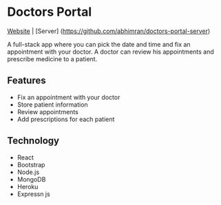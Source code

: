 # Doctors Portal

[Website](https://doctors-portal-e4926.web.app/) | [Server] (https://github.com/abhimran/doctors-portal-server)

A full-stack app where you can pick the date and time and fix an appointment with your doctor. A doctor can review his appointments and prescribe medicine to a patient.

## Features

- Fix an appointment with your doctor
- Store patient information
- Review appointments
- Add prescriptions for each patient

## Technology

- React
- Bootstrap
- Node.js
- MongoDB
- Heroku
- Expressn js
